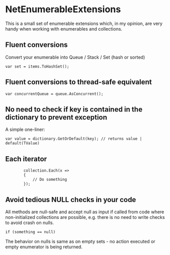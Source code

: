 # NetEnumerableExtensions

This is a small set of enumerable extensions which, in my opinion, are very handy when working with enumerables and collections.

## Fluent conversions

Convert your enumerable into Queue / Stack / Set (hash or sorted)
```
var set = items.ToHashSet();
```

## Fluent conversions to thread-safe equivalent
```
var concurrentQueue = queue.AsConcurrent();
```

## No need to check if key is contained in the dictionary to prevent exception
A simple one-liner:
```
var value = dictionary.GetOrDefault(key); // returns value | default(TValue)
```

## Each iterator

```
        collection.Each(x =>
        {
            // Do something
        });

```

## Avoid tedious NULL checks in your code
All methods are null-safe and accept null as input if called from code where non-initialized collections are possible, 
e.g. there is no need to write checks to avoid crash on nulls.
```
if (something == null)
```
The behavior on nulls is same as on empty sets - no action executed or empty enumerator is being returned.
